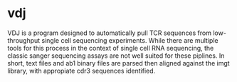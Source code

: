 # vdj

VDJ is a program designed to automatically pull TCR sequences from low-throughput single cell sequencing experiments. While there are multiple tools for this process in the context of single cell RNA sequencing, the classic sanger sequencing assays are not well suited for these piplines. In short, text files and ab1 binary files are parsed then aligned against the imgt library, with appropiate cdr3 sequences identified. 

